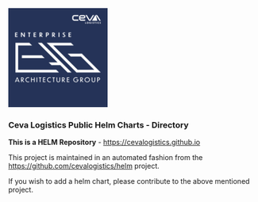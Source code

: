 <html>
<img src='./CEVA_EAG_logo.jpg' width="200" height="200"/>  
<h3>Ceva Logistics Public Helm Charts - Directory</h3>


<strong>This is a HELM Repository</strong> - <a href='https://cevalogistics.github.io'>https://cevalogistics.github.io</a><br>

This project is maintained in an automated fashion from the <a href='https://github.com/cevalogistics/helm'>https://github.com/cevalogistics/helm</a> project.

If you wish to add a helm chart, please contribute to the above mentioned project.<br/>